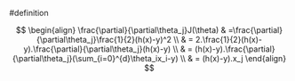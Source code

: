 #definition 

$$
\begin{align}
\frac{\partial}{\partial\theta_j}J(\theta) & =\frac{\partial}{\partial\theta_j}\frac{1}{2}(h(x)-y)^2 
\\ 
& = 2.\frac{1}{2}(h(x)-y).\frac{\partial}{\partial\theta_j}(h(x)-y)
\\
& = (h(x)-y).\frac{\partial}{\partial\theta_j}(\sum_{i=0}^{d}\theta_ix_i-y)
\\
& = (h(x)-y).x_j
\end{align}
$$
